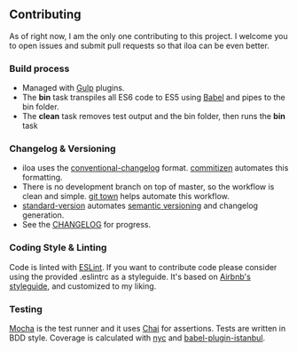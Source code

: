 ## Contributing

As of right now, I am the only one contributing to this project. I welcome you to open issues and submit pull requests so that iloa can be even better.

### Build process

- Managed with [Gulp](http://gulpjs.com) plugins.
- The **bin** task transpiles all ES6 code to ES5 using [Babel](http://babeljs.io) and pipes to the bin folder.
- The **clean** task removes test output and the bin folder, then runs the **bin** task

### Changelog & Versioning

- iloa uses the [conventional-changelog](https://github.com/conventional-changelog/conventional-changelog-angular/blob/master/convention.md) format. [commitizen](http://commitizen.github.io/cz-cli/) automates this formatting.
- There is no development branch on top of master, so the workflow is clean and simple. [git town](http://www.git-town.com/) helps automate this workflow.
- [standard-version](https://github.com/conventional-changelog/standard-version) automates [semantic versioning](http://semver.org/spec/v2.0.0.html) and changelog generation.
- See the [CHANGELOG](https://github.com/drawnepicenter/iloa/blob/master/CHANGELOG.md) for progress.

### Coding Style & Linting

Code is linted with [ESLint](http://eslint.org). If you want to contribute code please consider using the provided .eslintrc as a styleguide. It's based on [Airbnb's styleguide](https://github.com/airbnb/javascript), and customized to my liking.

### Testing

[Mocha](http://mochajs.org) is the test runner and it uses [Chai](http://chaijs.org) for assertions. Tests are written in BDD style. Coverage is calculated with [nyc](https://github.com/istanbuljs/nyc) and [babel-plugin-istanbul](https://github.com/istanbuljs/babel-plugin-istanbul).
